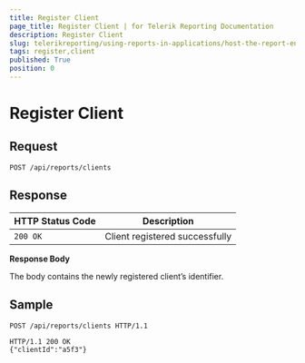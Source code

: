 ```yaml
---
title: Register Client
page_title: Register Client | for Telerik Reporting Documentation
description: Register Client
slug: telerikreporting/using-reports-in-applications/host-the-report-engine-remotely/telerik-reporting-rest-services/rest-api-reference/clients-api/register-client
tags: register,client
published: True
position: 0
---
```


# Register Client



## Request

    
````
POST /api/reports/clients
````

## Response


| HTTP Status Code | Description |
| ------ | ------ |
|`200 OK`|Client registered successfully|


__Response Body__ 

The body contains the newly registered client’s identifier.         

## Sample

    
````
POST /api/reports/clients HTTP/1.1
````
````
HTTP/1.1 200 OK
{"clientId":"a5f3"}
````



